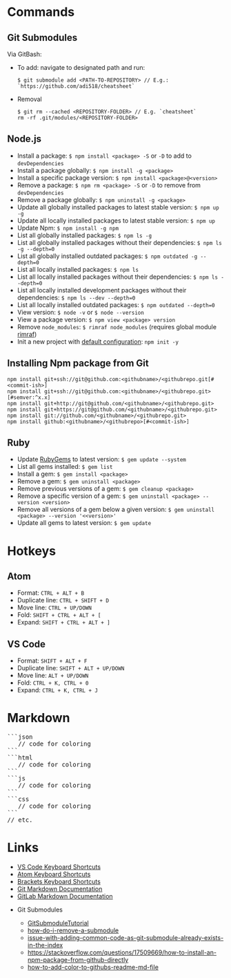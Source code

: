 # Commands

## Git Submodules

Via GitBash:

- To add: navigate to designated path and run:

  ```
  $ git submodule add <PATH-TO-REPOSITORY> // E.g.: `https://github.com/adi518/cheatsheet`
  ```

- Removal

  ```
  $ git rm --cached <REPOSITORY-FOLDER> // E.g. `cheatsheet`
  rm -rf .git/modules/<REPOSITORY-FOLDER>
  ```

## Node.js

- Install a package: `$ npm install <package> -S` or `-D` to add to `devDependencies`
- Install a package globally: `$ npm install -g <package>`
- Install a specific package version: `$ npm install <package>@<version>`
- Remove a package: `$ npm rm <package> -S` or `-D` to remove from `devDependencies`
- Remove a package globally: `$ npm uninstall -g <package>`
- Update all globally installed packages to latest stable version: `$ npm up -g`
- Update all locally installed packages to latest stable version: `$ npm up`
- Update Npm: `$ npm install -g npm`
- List all globally installed packages: `$ npm ls -g`
- List all globally installed packages without their dependencies: `$ npm ls -g --depth=0`
- List all globally installed outdated packages: `$ npm outdated -g --depth=0`
- List all locally installed packages: `$ npm ls`
- List all locally installed packages without their dependencies: `$ npm ls --depth=0`
- List all locally installed development packages without their dependencies: `$ npm ls --dev --depth=0`
- List all locally installed outdated packages: `$ npm outdated --depth=0`
- View version: `$ node -v` or `$ node --version`
- View a package version: `$ npm view <package> version`
- Remove `node_modules`: `$ rimraf node_modules` (requires global module [rimraf](https://www.npmjs.com/package/rimraf))
- Init a new project with [default configuration](https://docs.npmjs.com/cli/init): `npm init -y`

## Installing Npm package from Git
```
npm install git+ssh://git@github.com:<githubname>/<githubrepo.git[#<commit-ish>]
npm install git+ssh://git@github.com:<githubname>/<githubrepo.git>[#semver:^x.x]
npm install git+http://git@github.com/<githubname>/<githubrepo.git>
npm install git+https://git@github.com/<githubname>/<githubrepo.git>
npm install git://github.com/<githubname>/<githubrepo.git>
npm install github:<githubname>/<githubrepo>[#<commit-ish>]
```

## Ruby

- Update [RubyGems](https://rubygems.org/pages/download) to latest version: `$ gem update --system`
- List all gems installed: `$ gem list`
- Install a gem: `$ gem install <package>`
- Remove a gem: `$ gem uninstall <package>`
- Remove previous versions of a gem: `$ gem cleanup <package>`
- Remove a specific version of a gem: `$ gem uninstall <package> --version <version>`
- Remove all versions of a gem below a given version: `$ gem uninstall <package> --version '<<version>'`
- Update all gems to latest version: `$ gem update`

# Hotkeys

## Atom

- Format: `CTRL + ALT + B`
- Duplicate line: `CTRL + SHIFT + D`
- Move line: `CTRL + UP/DOWN`
- Fold: `SHIFT + CTRL + ALT + [`
- Expand: `SHIFT + CTRL + ALT + ]`

## VS Code

- Format: `SHIFT + ALT + F`
- Duplicate line: `SHIFT + ALT + UP/DOWN`
- Move line: `ALT + UP/DOWN`
- Fold: `CTRL + K, CTRL + 0`
- Expand: `CTRL + K, CTRL + J`

# Markdown
<pre>
```json
   // code for coloring
```
```html
   // code for coloring
```
```js
   // code for coloring
```
```css
   // code for coloring
```
// etc.
</pre>

# Links

* [VS Code Keyboard Shortcuts](https://code.visualstudio.com/docs/customization/keybindings)
* [Atom Keyboard Shortcuts](https://github.com/nwinkler/atom-keyboard-shortcuts)
* [Brackets Keyboard Shortcuts](https://github.com/adobe/brackets/wiki/Brackets-Shortcuts)
* [Git Markdown Documentation](http://daringfireball.net/projects/markdown/)
* [GitLab Markdown Documentation](https://github.com/gitlabhq/gitlabhq/blob/master/doc/user/markdown.md)

- Git Submodules

  * [GitSubmoduleTutorial](https://git.wiki.kernel.org/index.php/GitSubmoduleTutorial#Removal)
  * [how-do-i-remove-a-submodule](http://stackoverflow.com/questions/1260748/how-do-i-remove-a-submodule)
  * [issue-with-adding-common-code-as-git-submodule-already-exists-in-the-index](http://stackoverflow.com/questions/12898278/issue-with-adding-common-code-as-git-submodule-already-exists-in-the-index)
  * https://stackoverflow.com/questions/17509669/how-to-install-an-npm-package-from-github-directly
  * [how-to-add-color-to-githubs-readme-md-file](https://stackoverflow.com/questions/11509830/how-to-add-color-to-githubs-readme-md-file)